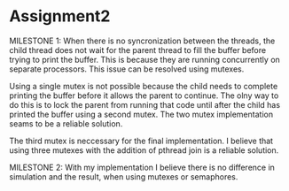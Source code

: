 # Assignment2

MILESTONE 1:
When there is no syncronization between the threads, the child thread does not wait for the parent thread to fill the buffer before trying to print the buffer. This is because they are running concurrently on separate processors. This issue can be resolved using mutexes.

Using a single mutex is not possible because the child needs to complete printing the buffer before it allows the parent to continue. The olny way to do this is to lock the parent from running that code until after the child has printed the buffer using a second mutex.
The two mutex implementation seams to be a reliable solution.

The third mutex is neccessary for the final implementation. I believe that using three mutexes with the addition of pthread join is a reliable solution.

MILESTONE 2:
With my implementation I believe there is no difference in simulation and the result, when using mutexes or semaphores. 